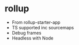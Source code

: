 # rollup

- From rollup-starter-app
- TS supported inc sourcemaps
- Debug frames
- Headless with Node